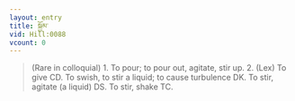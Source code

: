 ```yaml
---
layout: entry
title: སྐྱོམ་
vid: Hill:0088
vcount: 0
---
```

> (Rare in colloquial) 1\. To pour; to pour out, agitate, stir up\. 2\. (Lex) To give CD\. To swish, to stir a liquid; to cause turbulence DK\. To stir, agitate (a liquid) DS\. To stir, shake TC\.


